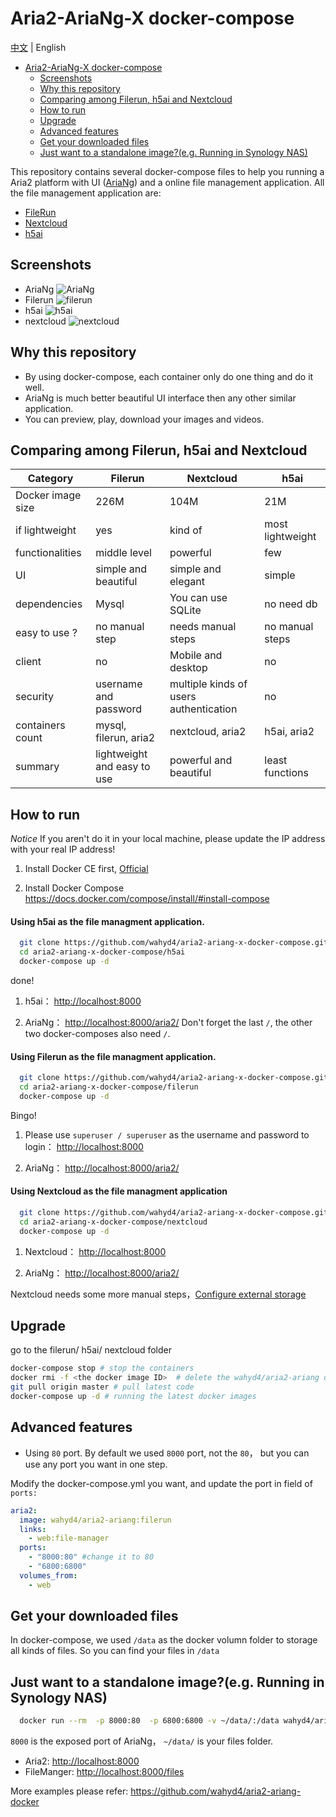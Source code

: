 # Aria2-AriaNg-X docker-compose

[中文](https://github.com/wahyd4/aria2-ariang-x-docker-compose/blob/master/README.md) | English

<!-- TOC -->

- [Aria2-AriaNg-X docker-compose](#aria2-ariang-x-docker-compose)
  - [Screenshots](#screenshots)
  - [Why this repository](#why-this-repository)
  - [Comparing among Filerun, h5ai and Nextcloud](#comparing-among-filerun-h5ai-and-nextcloud)
  - [How to run](#how-to-run)
  - [Upgrade](#upgrade)
  - [Advanced features](#advanced-features)
  - [Get your downloaded files](#get-your-downloaded-files)
  - [Just want to a standalone image?(e.g. Running in Synology NAS)](#just-want-to-a-standalone-imageeg-running-in-synology-nas)

<!-- /TOC -->

This repository contains several docker-compose files to help you running a Aria2 platform with UI ([AriaNg](https://github.com/mayswind/AriaNg)) and a online file management application. All the file management application are:
  * [FileRun](https://www.filerun.com/)
  * [Nextcloud](https://nextcloud.com/)
  * [h5ai](https://larsjung.de/h5ai/)

## Screenshots
 * AriaNg ![AriaNg](https://raw.githubusercontent.com/wahyd4/aria2-ariang-x-docker-compose/master/images/ariang.png)
 * Filerun ![filerun](https://raw.githubusercontent.com/wahyd4/aria2-ariang-x-docker-compose/master/images/filerun.png)
 * h5ai ![h5ai](https://raw.githubusercontent.com/wahyd4/aria2-ariang-x-docker-compose/master/images/h5ai.png)
 * nextcloud ![nextcloud](https://raw.githubusercontent.com/wahyd4/aria2-ariang-x-docker-compose/master/images/nextcloud.png)

## Why this repository
  * By using docker-compose, each container only do one thing and do it well.
  * AriaNg is much better beautiful UI interface then any other similar application.
  * You can preview, play, download your images and videos.


## Comparing among Filerun, h5ai and Nextcloud

|Category | Filerun | Nextcloud | h5ai|
|---- | --- | --- | --- |
|Docker image size| 226M | 104M | 21M |
|if lightweight| yes | kind of | most lightweight |
|functionalities| middle level | powerful | few |
|UI| simple and beautiful | simple and elegant | simple |
|dependencies| Mysql | You can use SQLite | no need db |
|easy to use ?|no manual step|needs manual steps| no manual steps |
|client |no |Mobile and desktop| no|
|security|username and password|multiple kinds of users authentication| no|
|containers count|mysql, filerun, aria2|nextcloud, aria2| h5ai, aria2 |
|summary|lightweight and easy to use|powerful and beautiful| least functions|


## How to run
  *Notice* If you aren't do it in your local machine, please update the IP address with your real IP address!

  1. Install Docker CE first, [Official](https://docs.docker.com/engine/installation/linux/docker-ce/ubuntu/)

  2. Install Docker Compose <https://docs.docker.com/compose/install/#install-compose>
  #### Using **h5ai** as the file managment application.
  ```bash
    git clone https://github.com/wahyd4/aria2-ariang-x-docker-compose.git
    cd aria2-ariang-x-docker-compose/h5ai
    docker-compose up -d
  ```
  done!

  1. h5ai： <http://localhost:8000>

  2. AriaNg： <http://localhost:8000/aria2/> Don't forget the last `/`, the other two docker-composes also need `/`.
  ####  Using **Filerun** as the file managment application.
  ```bash
    git clone https://github.com/wahyd4/aria2-ariang-x-docker-compose.git
    cd aria2-ariang-x-docker-compose/filerun
    docker-compose up -d
  ```
  Bingo!

  1. Please use `superuser / superuser` as the username and password to login： <http://localhost:8000>

  2. AriaNg： <http://localhost:8000/aria2/>

  #### Using **Nextcloud** as the file managment application
  ```bash
    git clone https://github.com/wahyd4/aria2-ariang-x-docker-compose.git
    cd aria2-ariang-x-docker-compose/nextcloud
    docker-compose up -d
  ```
  1. Nextcloud： <http://localhost:8000>

  2. AriaNg： <http://localhost:8000/aria2/>

  Nextcloud needs some more manual steps，[Configure external storage](https://github.com/wahyd4/aria2-ariang-x-docker-compose/tree/master/nextcloud#nextcloud-配置-external-storage)

## Upgrade
  go to the filerun/ h5ai/ nextcloud folder
  ```bash
  docker-compose stop # stop the containers
  docker rmi -f <the docker image ID>  # delete the wahyd4/aria2-ariang docker image
  git pull origin master # pull latest code
  docker-compose up -d # running the latest docker images
  ```

## Advanced features
  * Using `80` port. By default we used `8000`  port, not the `80`， but you can use any port you want in one step.

  Modify the docker-compose.yml you want, and update the port in field of `ports:`

  ```yaml
  aria2:
    image: wahyd4/aria2-ariang:filerun
    links:
      - web:file-manager
    ports:
      - "8000:80" #change it to 80
      - "6800:6800"
    volumes_from:
      - web
  ```

## Get your downloaded files
  In docker-compose, we used `/data` as the docker volumn folder to storage all kinds of files. So you can find your files in `/data`

## Just want to a standalone image?(e.g. Running in Synology NAS)
  ```bash
    docker run --rm  -p 8000:80  -p 6800:6800 -v ~/data/:/data wahyd4/aria2-ui
  ```
  `8000` is the exposed port of AriaNg， `~/data/` is your files folder.

  * Aria2: <http://localhost:8000>
  * FileManger: <http://localhost:8000/files>

  More examples please refer: <https://github.com/wahyd4/aria2-ariang-docker>
